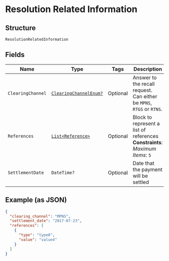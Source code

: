 
# Resolution Related Information

## Structure

`ResolutionRelatedInformation`

## Fields

| Name | Type | Tags | Description |
|  --- | --- | --- | --- |
| `ClearingChannel` | [`ClearingChannelEnum?`](../../doc/models/clearing-channel-enum.md) | Optional | Answer to the recall request. Can either be `MPNS`, `RTGS` or `RTNS`. |
| `References` | [`List<Reference>`](../../doc/models/reference.md) | Optional | Block to represent a list of references<br>**Constraints**: *Maximum Items*: `5` |
| `SettlementDate` | `DateTime?` | Optional | Date that the payment will be settled |

## Example (as JSON)

```json
{
  "clearing_channel": "MPNS",
  "settlement_date": "2017-07-23",
  "references": [
    {
      "type": "type8",
      "value": "value4"
    }
  ]
}
```

